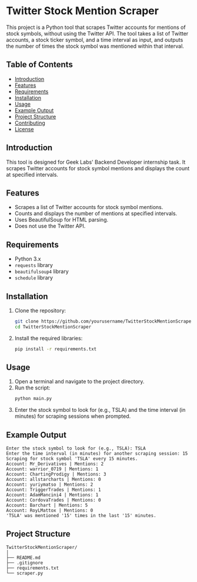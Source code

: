 # Twitter Stock Mention Scraper

This project is a Python tool that scrapes Twitter accounts for mentions of stock symbols, without using the Twitter API. The tool takes a list of Twitter accounts, a stock ticker symbol, and a time interval as input, and outputs the number of times the stock symbol was mentioned within that interval.

## Table of Contents
- [Introduction](#introduction)
- [Features](#features)
- [Requirements](#requirements)
- [Installation](#installation)
- [Usage](#usage)
- [Example Output](#example-output)
- [Project Structure](#project-structure)
- [Contributing](#contributing)
- [License](#license)

## Introduction

This tool is designed for Geek Labs' Backend Developer internship task. It scrapes Twitter accounts for stock symbol mentions and displays the count at specified intervals.

## Features
- Scrapes a list of Twitter accounts for stock symbol mentions.
- Counts and displays the number of mentions at specified intervals.
- Uses BeautifulSoup for HTML parsing.
- Does not use the Twitter API.

## Requirements

- Python 3.x
- `requests` library
- `beautifulsoup4` library
- `schedule` library

## Installation

1. Clone the repository:
    ```bash
    git clone https://github.com/yourusername/TwitterStockMentionScraper.git
    cd TwitterStockMentionScraper
    ```

2. Install the required libraries:
    ```bash
    pip install -r requirements.txt
    ```

## Usage

1. Open a terminal and navigate to the project directory.
2. Run the script:
    ```bash
    python main.py
    ```
3. Enter the stock symbol to look for (e.g., TSLA) and the time interval (in minutes) for scraping sessions when prompted.

## Example Output

```
Enter the stock symbol to look for (e.g., TSLA): TSLA
Enter the time interval (in minutes) for another scraping session: 15
Scraping for stock symbol 'TSLA' every 15 minutes.
Account: Mr_Derivatives | Mentions: 2
Account: warrior_0719 | Mentions: 1
Account: ChartingProdigy | Mentions: 3
Account: allstarcharts | Mentions: 0
Account: yuriymatso | Mentions: 2
Account: TriggerTrades | Mentions: 1
Account: AdamMancini4 | Mentions: 1
Account: CordovaTrades | Mentions: 0
Account: Barchart | Mentions: 5
Account: RoyLMattox | Mentions: 0
'TSLA' was mentioned '15' times in the last '15' minutes.
```

## Project Structure

```
TwitterStockMentionScraper/
│
├── README.md
├── .gitignore
├── requirements.txt
└── scraper.py
